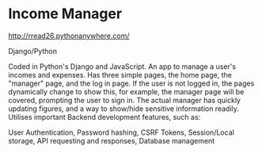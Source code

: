 # Income Manager

http://rread26.pythonanywhere.com/

Django/Python

Coded in Python's Django and JavaScript. An app to manage a user's incomes and expenses. Has three simple pages, the home page, the "manager" page, and the log in page. If the user is not logged in, the pages dynamically change to show this, for example, the manager page will be covered, prompting the user to sign in. The actual manager has quickly updating figures, and a way to show/hide sensitive information readily. Utilises important Backend development features, such as:

User Authentication, 
Password hashing, 
CSRF Tokens, 
Session/Local storage, 
API requesting and responses, 
Database management

